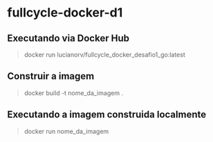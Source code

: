 # fullcycle-docker-d1

## Executando via Docker Hub
> docker run lucianorv/fullcycle_docker_desafio1_go:latest

## Construir a imagem
> docker build -t nome_da_imagem .

## Executando a imagem construida localmente
> docker run nome_da_imagem
